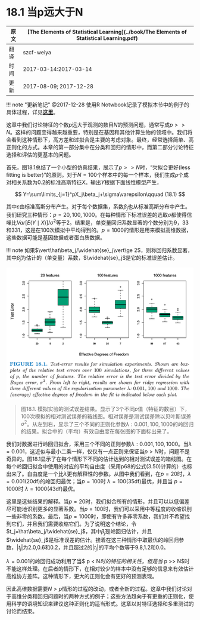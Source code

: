 # 18.1 当p远大于N

| 原文   | [The Elements of Statistical Learning](../book/The Elements of Statistical Learning.pdf) |
| ---- | ---------------------------------------- |
| 翻译   | szcf-weiya                               |
| 时间   | 2017-03-14:2017-03-14                    |
| 更新   | 2017-08-09; 2017-12-28                  |

!!! note "更新笔记"
    @2017-12-28 使用R Notwbook记录了模拟本节中的例子的具体过程，详见[**这里**](http://rmd.hohoweiya.xyz/ex18_1.nb.html)。

这章中我们讨论特征的个数$p$远大于观测的数目$N$的预测问题，通常写成$p>>N$。这样的问题变得越来越重要，特别是在基因和其他计算生物的领域中。我们将会看到这种情形下，高方差和过拟合是主要的考虑对象。最终，经常选择简单、高正则化的方式。本章的第一部分集中在分类和回归的情形中，而第二部分讨论特征选择和评估的更基本的问题。

首先，图18.1总结了一个小型的仿真结果，展示了$p>>N$时，“欠拟合更好(less fitting is better)”的原则。对于$N=100$个样本中的每一个样本，我们生成$p$个成对相关系数为0.2的标准高斯特征$X$。输出$Y$根据下面线性模型产生，

$$
Y=\sum\limits_{j=1}^pX_j\beta_j+\sigma\varepsilon\qquad (18.1)
$$

其中$\varepsilon$由标准高斯分布产生。对于每个数据集，系数$\beta_j$也从标准高斯分布中产生。我们研究三种情形：$p=20,100,1000$。在每种情形下标准误差的选取$\sigma$都使得信噪比$Var[E(Y\mid X)]/\sigma^2$等于2。结果是，单变量回归系数显著的个数分别为9，33和331，这是在100次模拟中平均得到的。$p=1000$的情形是用来模拟高维数据，这些数据可能是基因数据或者蛋白质数据。

!!! note
    如果$\vert\hat\beta_j/\widehat{se}_j\vert\ge 2$，则称回归系数显著，其中$\hat\beta_j$为估计的（单变量）系数，$\widehat{se}_j$是它的标准误差估计。

![](../img/18/fig18.1.png)

> 图18.1. 模拟实验的测试误差结果。显示了3个不同$p$值（特征的数目）下，100次模拟的相对测试误差的箱线图。相对误差是测试误差除以贝叶斯误差$\sigma^2$。从左到右，显示了三个不同的正则化参数$\lambda:0.001,100,1000$的岭回归的结果。拟合中的（平均）有效自由度在每张图的下面标出来了。

我们对数据进行岭回归拟合，采用三个不同的正则参数$\lambda:0.001,100,1000$。当$\lambda=0.001$，这近似与最小二乘一样，仅仅有一点正则来保证当$p>N$时，问题不是奇异的。图18.1显示了在每个情形下不同的估计达到的相对测试误差的箱线图。在每个岭回归拟合中使用的对应的平均自由度（采用p68的公式(3.50)计算的）也标出来了。自由度是一个比$\lambda$更有解释性的参数。从图中我们看到，在$p=20$时，$\lambda=0.001$(20df)的岭回归最优；当$p=100$时 $\lambda=100$(35df)最优，并且当 $p=1000$时 $\lambda=1000$(43df)最优。

这里是这些结果的解释。当$p=20$时，我们拟合所有的情形，并且可以以低偏差尽可能地识别更多的显著系数。当$p=100$时，我们可以采用中等程度的收缩识别一些非零的系数。最后，当$p=1000$时，即使有许多非零系数，我们并不希望找到它们，并且我们需要收缩它们。为了说明这个结论，令$t_j=\hat\beta_j/\widehat{se}_j$，其中$\hat\beta_j$是岭回归估计，并且$\widehat{se}_j$是标准误差的估计。接着在这三种情形中取最优的岭回归参数，$\vert t_j\vert$为2.0,0.6和0.2，并且超过2的$\vert t_j\vert$的平均个数等于9.8,1.2和0.0。

$\lambda=0.001$的岭回归成功利用了当$ p < N$时的特征的相关性，但是当$ p >> N$时不能这样处理。在后者的情形下，在相对较少的样本中没有足够的信息来有效估计高维协方差阵。这种情形下，更大的正则化会有更好的预测表现。

因此高维数据需要$N>p$情形的过程的改动，或者全新的过程。这章中我们讨论对于高维分类和回归问题时的两种方式的例子；这些方法趋向于有更重的正则化，使用科学的语境知识来建议这种正则化的适当形式。这章以对特征选择和多重测试的讨论而结束。
